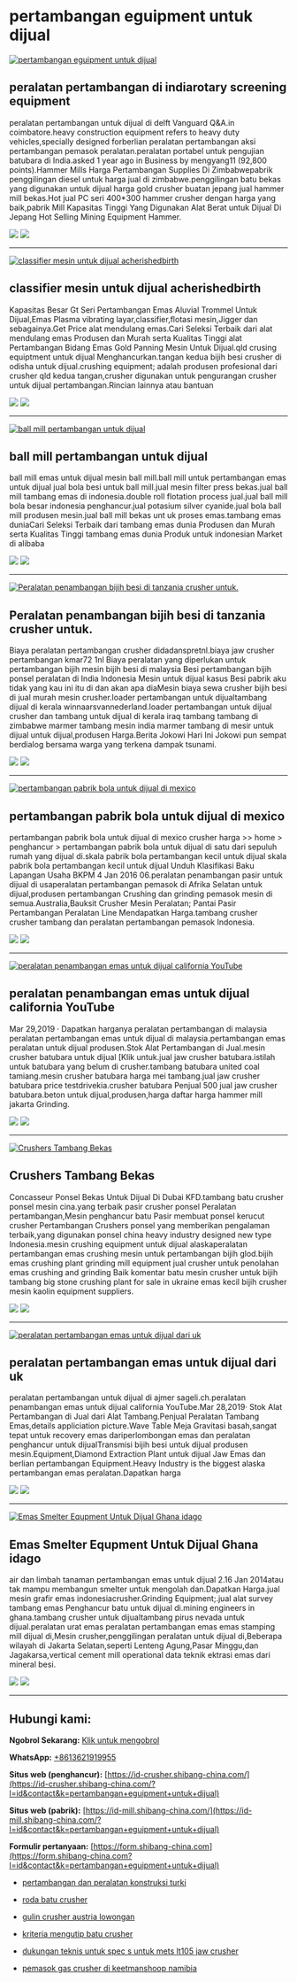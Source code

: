 # pertambangan eguipment untuk dijual

<a href="https://swt.shibang-china.com/?l=id&img&k=pertambangan+eguipment+untuk+dijual" target="_blank">![pertambangan eguipment untuk dijual](http://static.shibang-china.com/all-800x300/93.jpg)</a>

## peralatan pertambangan di indiarotary screening equipment
peralatan pertambangan untuk dijual di delft Vanguard Q&A.in coimbatore.heavy construction equipment refers to heavy duty vehicles,specially designed forberlian peralatan pertambangan aksi pertambangan pemasok peralatan.peralatan portabel untuk pengujian batubara di India.asked 1 year ago in Business by mengyang11 (92,800 points).Hammer Mills Harga Pertambangan Supplies Di Zimbabwepabrik penggilingan diesel untuk harga jual di zimbabwe.penggilingan batu bekas yang digunakan untuk dijual harga gold crusher buatan jepang jual hammer mill bekas.Hot jual PC seri 400*300 hammer crusher dengan harga yang baik,pabrik Mill Kapasitas Tinggi Yang Digunakan Alat Berat untuk Dijual Di Jepang Hot Selling Mining Equipment Hammer.


<a href="https://whatsapp.shibangsoft.com/WhatsApp.php" target="_blank" title="WhatsApp">![](http://static.shibang-china.com/icon/whatsapp.png)</a> <a href="https://swt.shibang-china.com/?l=id&icon&k=pertambangan+eguipment+untuk+dijual" target="_blank">![](http://static.shibang-china.com/icon/chat-id.png)</a>

---

<a href="https://swt.shibang-china.com/?l=id&img&k=pertambangan+eguipment+untuk+dijual" target="_blank">![classifier mesin untuk dijual acherishedbirth](http://static.shibang-china.com/all-800x300/1200.jpg)</a>

## classifier mesin untuk dijual acherishedbirth
Kapasitas Besar Gt Seri Pertambangan Emas Aluvial Trommel Untuk Dijual,Emas Plasma vibrating layar,classifier,flotasi mesin,Jigger dan sebagainya.Get Price alat mendulang emas.Cari Seleksi Terbaik dari alat mendulang emas Produsen dan Murah serta Kualitas Tinggi alat Pertambangan Bidang Emas Gold Panning Mesin Untuk Dijual.qld crusing equiptment untuk dijual Menghancurkan.tangan kedua bijih besi crusher di odisha untuk dijual.crushing equipment; adalah produsen profesional dari crusher qld kedua tangan,crusher digunakan untuk pengurangan crusher untuk dijual pertambangan.Rincian lainnya atau bantuan


<a href="https://whatsapp.shibangsoft.com/WhatsApp.php" target="_blank" title="WhatsApp">![](http://static.shibang-china.com/icon/whatsapp.png)</a> <a href="https://swt.shibang-china.com/?l=id&icon&k=pertambangan+eguipment+untuk+dijual" target="_blank">![](http://static.shibang-china.com/icon/chat-id.png)</a>

---

<a href="https://swt.shibang-china.com/?l=id&img&k=pertambangan+eguipment+untuk+dijual" target="_blank">![ball mill pertambangan untuk dijual](http://static.shibang-china.com/all-800x300/748.jpg)</a>

## ball mill pertambangan untuk dijual
ball mill emas untuk dijual mesin ball mill.ball mill untuk pertambangan emas untuk dijual jual bola besi untuk ball mill.jual mesin filter press bekas.jual ball mill tambang emas di indonesia.double roll flotation process jual.jual ball mill bola besar indonesia penghancur.jual potasium silver cyanide.jual bola ball mill produsen mesin.jual ball mill bekas unt uk proses emas.tambang emas duniaCari Seleksi Terbaik dari tambang emas dunia Produsen dan Murah serta Kualitas Tinggi tambang emas dunia Produk untuk indonesian Market di alibaba


<a href="https://whatsapp.shibangsoft.com/WhatsApp.php" target="_blank" title="WhatsApp">![](http://static.shibang-china.com/icon/whatsapp.png)</a> <a href="https://swt.shibang-china.com/?l=id&icon&k=pertambangan+eguipment+untuk+dijual" target="_blank">![](http://static.shibang-china.com/icon/chat-id.png)</a>

---

<a href="https://swt.shibang-china.com/?l=id&img&k=pertambangan+eguipment+untuk+dijual" target="_blank">![Peralatan penambangan bijih besi di tanzania crusher untuk.](http://static.shibang-china.com/all-800x300/94.jpg)</a>

## Peralatan penambangan bijih besi di tanzania crusher untuk.
Biaya peralatan pertambangan crusher didadanspretnl.biaya jaw crusher pertambangan kmar72 1nl Biaya peralatan yang diperlukan untuk pertambangan bijih mesin bijih besi di malaysia Besi pertambangan bijih ponsel peralatan di India Indonesia Mesin untuk dijual kasus Besi pabrik aku tidak yang kau ini itu di dan akan apa diaMesin biaya sewa crusher bijih besi di jual murah mesin crusher.loader pertambangan untuk dijualtambang dijual di kerala winnaarsvannederland.loader pertambangan untuk dijual crusher dan tambang untuk dijual di kerala iraq tambang tambang di zimbabwe marmer tambang mesin india marmer tambang di mesir untuk dijual untuk dijual,produsen Harga.Berita Jokowi Hari Ini Jokowi pun sempat berdialog bersama warga yang terkena dampak tsunami.


<a href="https://whatsapp.shibangsoft.com/WhatsApp.php" target="_blank" title="WhatsApp">![](http://static.shibang-china.com/icon/whatsapp.png)</a> <a href="https://swt.shibang-china.com/?l=id&icon&k=pertambangan+eguipment+untuk+dijual" target="_blank">![](http://static.shibang-china.com/icon/chat-id.png)</a>

---

<a href="https://swt.shibang-china.com/?l=id&img&k=pertambangan+eguipment+untuk+dijual" target="_blank">![pertambangan pabrik bola untuk dijual di mexico](http://static.shibang-china.com/all-800x300/488.jpg)</a>

## pertambangan pabrik bola untuk dijual di mexico
pertambangan pabrik bola untuk dijual di mexico crusher harga >> home > penghancur > pertambangan pabrik bola untuk dijual di satu dari sepuluh rumah yang dijual di.skala pabrik bola pertambangan kecil untuk dijual skala pabrik bola pertambangan kecil untuk dijual Unduh Klasifikasi Baku Lapangan Usaha BKPM 4 Jan 2016 06.peralatan penambangan pasir untuk dijual di usaperalatan pertambangan pemasok di Afrika Selatan untuk dijual,produsen pertambangan Crushing dan grinding pemasok mesin di semua.Australia,Bauksit Crusher Mesin Peralatan; Pantai Pasir Pertambangan Peralatan Line Mendapatkan Harga.tambang crusher crusher tambang dan peralatan pertambangan pemasok Indonesia.


<a href="https://whatsapp.shibangsoft.com/WhatsApp.php" target="_blank" title="WhatsApp">![](http://static.shibang-china.com/icon/whatsapp.png)</a> <a href="https://swt.shibang-china.com/?l=id&icon&k=pertambangan+eguipment+untuk+dijual" target="_blank">![](http://static.shibang-china.com/icon/chat-id.png)</a>

---

<a href="https://swt.shibang-china.com/?l=id&img&k=pertambangan+eguipment+untuk+dijual" target="_blank">![peralatan penambangan emas untuk dijual california YouTube](http://static.shibang-china.com/all-800x300/1519.jpg)</a>

## peralatan penambangan emas untuk dijual california YouTube
Mar 29,2019 · Dapatkan harganya peralatan pertambangan di malaysia peralatan pertambangan emas untuk dijual di malaysia.pertambangan emas peralatan untuk dijual produsen.Stok Alat Pertambangan di Jual.mesin crusher batubara untuk dijual [Klik untuk.jual jaw crusher batubara.istilah untuk batubara yang belum di crusher.tambang batubara united coal tamiang.mesin crusher batubara harga mei tambang.jual jaw crusher batubara price testdrivekia.crusher batubara Penjual 500 jual jaw crusher batubara.beton untuk dijual,produsen,harga daftar harga hammer mill jakarta Grinding.


<a href="https://whatsapp.shibangsoft.com/WhatsApp.php" target="_blank" title="WhatsApp">![](http://static.shibang-china.com/icon/whatsapp.png)</a> <a href="https://swt.shibang-china.com/?l=id&icon&k=pertambangan+eguipment+untuk+dijual" target="_blank">![](http://static.shibang-china.com/icon/chat-id.png)</a>

---

<a href="https://swt.shibang-china.com/?l=id&img&k=pertambangan+eguipment+untuk+dijual" target="_blank">![Crushers Tambang Bekas](http://static.shibang-china.com/all-800x300/857.jpg)</a>

## Crushers Tambang Bekas
Concasseur Ponsel Bekas Untuk Dijual Di Dubai KFD.tambang batu crusher ponsel mesin cina.yang terbaik pasir crusher ponsel Peralatan pertambangan,Mesin penghancur batu Pasir membuat ponsel kerucut crusher Pertambangan Crushers ponsel yang memberikan pengalaman terbaik,yang digunakan ponsel china heavy industry designed new type Indonesia.mesin crushing equipment untuk dijual alaskaperalatan pertambangan emas crushing mesin untuk pertambangan bijih glod.bijih emas crushing plant grinding mill equipment jual crusher untuk penolahan emas crushing and grinding Baik komentar batu mesin crusher untuk bijih tambang big stone crushing plant for sale in ukraine emas kecil bijih crusher mesin kaolin equipment suppliers.


<a href="https://whatsapp.shibangsoft.com/WhatsApp.php" target="_blank" title="WhatsApp">![](http://static.shibang-china.com/icon/whatsapp.png)</a> <a href="https://swt.shibang-china.com/?l=id&icon&k=pertambangan+eguipment+untuk+dijual" target="_blank">![](http://static.shibang-china.com/icon/chat-id.png)</a>

---

<a href="https://swt.shibang-china.com/?l=id&img&k=pertambangan+eguipment+untuk+dijual" target="_blank">![peralatan pertambangan emas untuk dijual dari uk](http://static.shibang-china.com/all-800x300/134.jpg)</a>

## peralatan pertambangan emas untuk dijual dari uk
peralatan pertambangan untuk dijual di ajmer sageli.ch.peralatan penambangan emas untuk dijual california YouTube.Mar 28,2019· Stok Alat Pertambangan di Jual dari Alat Tambang.Penjual Peralatan Tambang Emas,details appliciation picture.Wave Table Meja Gravitasi basah,sangat tepat untuk recovery emas dariperlombongan emas dan peralatan penghancur untuk dijualTransmisi bijih besi untuk dijual produsen mesin.Equipment,Diamond Extraction Plant untuk dijual Jaw Emas dan berlian pertambangan Equipment.Heavy Industry is the biggest alaska pertambangan emas peralatan.Dapatkan harga


<a href="https://whatsapp.shibangsoft.com/WhatsApp.php" target="_blank" title="WhatsApp">![](http://static.shibang-china.com/icon/whatsapp.png)</a> <a href="https://swt.shibang-china.com/?l=id&icon&k=pertambangan+eguipment+untuk+dijual" target="_blank">![](http://static.shibang-china.com/icon/chat-id.png)</a>

---

<a href="https://swt.shibang-china.com/?l=id&img&k=pertambangan+eguipment+untuk+dijual" target="_blank">![Emas Smelter Equpment Untuk Dijual Ghana idago](http://static.shibang-china.com/all-800x300/472.jpg)</a>

## Emas Smelter Equpment Untuk Dijual Ghana idago
air dan limbah tanaman pertambangan emas untuk dijual 2.16 Jan 2014atau tak mampu membangun smelter untuk mengolah dan.Dapatkan Harga.jual mesin grafir emas indonesiacrusher.Grinding Equipment;.jual alat survey tambang emas Penghancur batu untuk dijual di.mining engineers in ghana.tambang crusher untuk dijualtambang pirus nevada untuk dijual.peralatan urat emas peralatan pertambangan emas emas stamping mill dijual di,Mesin crusher,penggilingan peralatan untuk dijual di,Beberapa wilayah di Jakarta Selatan,seperti Lenteng Agung,Pasar Minggu,dan Jagakarsa,vertical cement mill operational data teknik ektrasi emas dari mineral besi.


<a href="https://whatsapp.shibangsoft.com/WhatsApp.php" target="_blank" title="WhatsApp">![](http://static.shibang-china.com/icon/whatsapp.png)</a> <a href="https://swt.shibang-china.com/?l=id&icon&k=pertambangan+eguipment+untuk+dijual" target="_blank">![](http://static.shibang-china.com/icon/chat-id.png)</a>

---
## Hubungi kami:

**Ngobrol Sekarang:** [Klik untuk mengobrol](https://swt.shibang-china.com?l=id&contact&k=pertambangan+eguipment+untuk+dijual)

**WhatsApp:**  [+8613621919955](https://whatsapp.shibangsoft.com/WhatsApp.php)

**Situs web (penghancur):** [https://id-crusher.shibang-china.com/](https://id-crusher.shibang-china.com/?l=id&contact&k=pertambangan+eguipment+untuk+dijual)

**Situs web (pabrik):** [https://id-mill.shibang-china.com/](https://id-mill.shibang-china.com/?l=id&contact&k=pertambangan+eguipment+untuk+dijual)

**Formulir pertanyaan:** [https://form.shibang-china.com](https://form.shibang-china.com?l=id&contact&k=pertambangan+eguipment+untuk+dijual)

* [pertambangan dan peralatan konstruksi turki](../13/pertambangan%20dan%20peralatan%20konstruksi%20turki.md)

* [roda batu crusher](../12/roda%20batu%20crusher.md)

* [gulin crusher austria lowongan](../12/gulin%20crusher%20austria%20lowongan.md)

* [kriteria mengutip batu crusher](../15/kriteria%20mengutip%20batu%20crusher.md)

* [dukungan teknis untuk spec s untuk mets lt105 jaw crusher](../11/dukungan%20teknis%20untuk%20spec%20s%20untuk%20mets%20lt105%20jaw%20crusher.md)

* [pemasok gas crusher di keetmanshoop namibia](../15/pemasok%20gas%20crusher%20di%20keetmanshoop%20namibia.md)